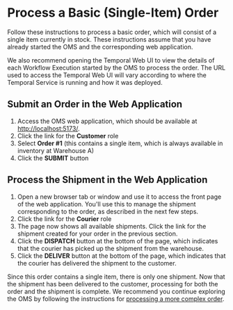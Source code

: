 # Process a Basic (Single-Item) Order

Follow these instructions to process a basic order, which will consist
of a single item currently in stock. These instructions assume that 
you have already started the OMS and the corresponding web application.

We also recommend opening the Temporal Web UI to view the details of 
each Workflow Execution started by the OMS to process the order. The 
URL used to access the Temporal Web UI will vary according to where 
the Temporal Service is running and how it was deployed.

## Submit an Order in the Web Application

1. Access the OMS web application, which should be available 
   at <http://localhost:5173/>.
2. Click the link for the **Customer** role
3. Select **Order #1** (this contains a single item, which is always 
   available in inventory at Warehouse A)
4. Click the **SUBMIT** button

## Process the Shipment in the Web Application

1. Open a new browser tab or window and use it to access 
   the front page of the web application. You'll use this 
   to manage the shipment corresponding to the order, as 
   described in the next few steps.
2. Click the link for the **Courier** role
3. The page now shows all available shipments. Click the 
   link for the shipment created for your order in the 
   previous section.
4. Click the **DISPATCH** button at the bottom of the page, 
   which indicates that the courier has picked up the shipment 
   from the warehouse.
5. Click the **DELIVER** button at the bottom of the page, 
   which indicates that the courier has delivered the shipment 
   to the customer.

Since this order contains a single item, there is only one 
shipment. Now that the shipment has been delivered to the 
customer, processing for both the order and the shipment is 
complete. We recommend you continue exploring the OMS by 
following the instructions for [processing a more complex 
order](process-complex-order.md).
